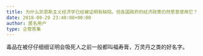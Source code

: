 ```yaml
---
title: 为什么凯恩斯主义经济学已经被证明有缺陷，但各国政府的经济政策仍然愿意使用它？
date: 2018-09-29 23:40:08+00:00
author: 匿名用户
type: 企管答集
---
```

毒品在被仔仔细细证明会吸死人之前一般都叫福寿膏，万灵丹之类的好名字。


